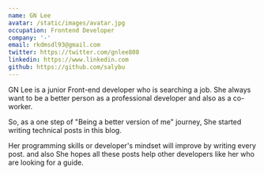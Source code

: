 ```yaml
---
name: GN Lee
avatar: /static/images/avatar.jpg
occupation: Frontend Developer
company: '-'
email: rkdmsdl93@gmail.com
twitter: https://twitter.com/gnlee808
linkedin: https://www.linkedin.com
github: https://github.com/salybu
---
```


GN Lee is a junior Front-end developer who is searching a job. She always want to be a better person as a professional developer and also as a co-worker.

So, as a one step of "Being a better version of me" journey, She started writing technical posts in this blog.

Her programming skills or developer's mindset will improve by writing every post. and also She hopes all these posts help other developers like her who are looking for a guide.

